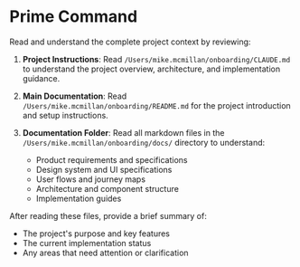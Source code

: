 # Prime Command

Read and understand the complete project context by reviewing:

1. **Project Instructions**: Read `/Users/mike.mcmillan/onboarding/CLAUDE.md` to understand the project overview, architecture, and implementation guidance.

2. **Main Documentation**: Read `/Users/mike.mcmillan/onboarding/README.md` for the project introduction and setup instructions.

3. **Documentation Folder**: Read all markdown files in the `/Users/mike.mcmillan/onboarding/docs/` directory to understand:
   - Product requirements and specifications
   - Design system and UI specifications
   - User flows and journey maps
   - Architecture and component structure
   - Implementation guides

After reading these files, provide a brief summary of:
- The project's purpose and key features
- The current implementation status
- Any areas that need attention or clarification
